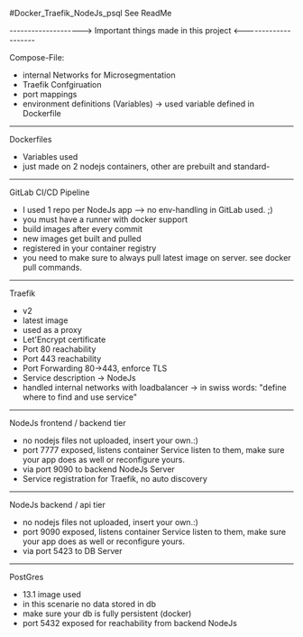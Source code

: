 #Docker_Traefik_NodeJs_psql
See ReadMe





--------------------> Important things made in this project <--------------------

Compose-File:
- internal Networks for Microsegmentation
- Traefik Confgiruation
- port mappings
- environment definitions (Variables) ->  used variable defined in Dockerfile
-------------------------------------------------------------------------

Dockerfiles
- Variables used
- just made on 2 nodejs containers, other are prebuilt and standard-
-------------------------------------------------------------------------

GitLab CI/CD Pipeline
- I used 1 repo per NodeJs app --> no env-handling in GitLab used. ;)
- you must have a runner with docker support
- build images after every commit
- new images get built and pulled
- registered in your container registry
- you need to make sure to always pull latest image on server. see docker pull commands.
-------------------------------------------------------------------------

Traefik
- v2
- latest image
- used as a proxy
- Let'Encrypt certificate
- Port 80 reachability
- Port 443 reachability
- Port Forwarding 80->443, enforce TLS
- Service description -> NodeJs
- handled internal networks with loadbalancer -> in swiss words: "define where to find and use service" 
-------------------------------------------------------------------------

NodeJs frontend / backend tier
- no nodejs files not uploaded, insert your own.:)
- port 7777 exposed, listens container Service listen to them, make sure your app does as well or reconfigure yours.
- via port 9090 to backend NodeJs Server
- Service registration for Traefik, no auto discovery 
-------------------------------------------------------------------------

NodeJs backend / api tier
- no nodejs files not uploaded, insert your own.:)
- port 9090 exposed, listens container Service listen to them, make sure your app does as well or reconfigure yours.
- via port 5423 to DB Server
-------------------------------------------------------------------------

PostGres
- 13.1 image used
- in this scenarie no data stored in db
- make sure your db is fully persistent (docker)
- port 5432 exposed for reachability from backend NodeJs
